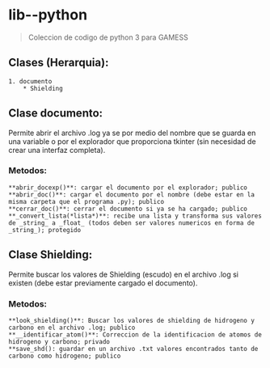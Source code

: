 # lib--python

> Coleccion de codigo de python 3 para GAMESS 

## Clases (Herarquia):
    1. documento
        * Shielding


## Clase documento:

Permite abrir el archivo .log ya se por medio del nombre que se guarda en una variable o por el explorador que proporciona tkinter (sin necesidad de crear una interfaz completa). 

### Metodos: 

    **abrir_docexp()**: cargar el documento por el explorador; publico 
    **abrir_doc()**: cargar el documento por el nombre (debe estar en la misma carpeta que el programa .py); publico
    **cerrar_doc()**: cerrar el documento si ya se ha cargado; publico
    **_convert_lista(*lista*)**: recibe una lista y transforma sus valores de _string_ a _float_ (todos deben ser valores numericos en forma de _string_); protegido

## Clase Shielding:

Permite buscar los valores de Shielding (escudo) en el archivo .log si existen (debe estar previamente cargado el documento). 

### Metodos: 

    **look_shielding()**: Buscar los valores de shielding de hidrogeno y carbono en el archivo .log; publico
    **__identificar_atom()**: Correccion de la identificacion de atomos de hidrogeno y carbono; privado
    **save_shd(): guardar en un archivo .txt valores encontrados tanto de carbono como hidrogeno; publico